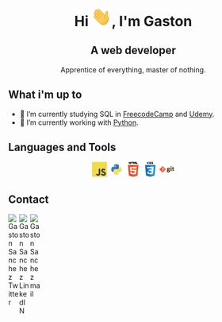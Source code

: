 <h1 align="center">Hi <img src="https://raw.githubusercontent.com/ABSphreak/ABSphreak/master/gifs/Hi.gif" width="40px" />, I'm Gaston</h1>

<h2 align="center">A web developer</h2>
<p align="center">Apprentice of everything, master of nothing.</p>

## What i'm up to

- 🔭 I’m currently studying SQL in [FreecodeCamp](https://www.freecodecamp.org/news/sql-and-databases-full-course/) and [Udemy](https://www.udemy.com/).
- 🌱 I’m currently working with [Python](https://reactjs.org).

## Languages and Tools

<div align="center">
<code><img height="30" src="https://raw.githubusercontent.com/github/explore/80688e429a7d4ef2fca1e82350fe8e3517d3494d/topics/javascript/javascript.png"></code>
<code><img height="30" src="https://raw.githubusercontent.com/github/explore/80688e429a7d4ef2fca1e82350fe8e3517d3494d/topics/python/python.png"></code>
<code><img height="30" src="https://raw.githubusercontent.com/github/explore/80688e429a7d4ef2fca1e82350fe8e3517d3494d/topics/html/html.png"></code>
<code><img height="30" src="https://raw.githubusercontent.com/github/explore/80688e429a7d4ef2fca1e82350fe8e3517d3494d/topics/css/css.png"></code>
<code><img height="30" src="https://raw.githubusercontent.com/github/explore/80688e429a7d4ef2fca1e82350fe8e3517d3494d/topics/git/git.png"></code>
</div>


## Contact
<a href="https://twitter.com/Gaston48657927" >
<img align="left" alt="Gaston Sanchez Twitter" width="22px" src="https://icongr.am/fontawesome/twitter.svg?size=128&color=70c8ff" />  
</a>
<a href="https://www.linkedin.com/in/gastonsanchez273b1412b/">
<img  align="left" alt="Gaston Sanchez LinkedIN" width="22px" src="https://icongr.am/fontawesome/linkedin.svg?size=128&color=70c8ff" />  
</a>
<a href="mailto:sanchez-17@outlook.com">   
<img align="left" alt="Gaston Sanchez mail" width="22px" src="https://icongr.am/fontawesome/envelope-o.svg?size=128&color=70c8ff" />
</a>
<br />
